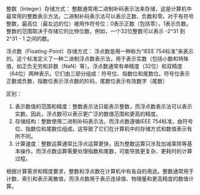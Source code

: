 整数（Integer）存储方式： 整数通常用二进制补码表示法来存储，这是计算机中最常用的整数表示方法。二进制补码表示法可以表示正数、负数和零。对于有符号整数，最高位（最左边的位）被用作符号位：0表示正数（包括零），1表示负数。整数的范围取决于存储它的比特位数，例如，一个32位整数可以表示 -2^31 到 2^31 - 1 之间的数。

浮点数（Floating-Point）存储方式： 浮点数是用一种称为“IEEE 754标准”来表示的。这个标准定义了一种二进制浮点数表示法，用于表示实数（包括小数和特殊值，如正负无穷和非数（NaN）等）。浮点数通常有单精度（32位）和双精度（64位）两种表示。它们由三部分组成：符号位、指数位和尾数位。符号位表示正数或负数，指数位表示浮点数的阶码，尾数位表示有效数字（尾数）

区别：

1. 表示数值的范围和精度：整数表示法只能表示整数，而浮点数表示法可以表示实数。因此，浮点数可以表示更广泛的数值范围和更高的精度。
2. 存储结构：整数使用二进制补码表示法，而浮点数遵循IEEE 754标准，由符号位、指数位和尾数位组成。这导致了它们在计算机中的存储方式和数值表示有所不同。
3. 计算速度：整数运算通常比浮点运算更快，因为整数运算只涉及加减乘除等基本操作。而浮点数运算需要处理指数和尾数，可能导致更复杂、更耗时的计算过程。

根据计算需求和精度要求，整数和浮点数在计算机中有各自的用途。整数通常用于计数、索引和表示离散值，而浮点数用于表示连续值、物理量和更高精度的数值计算。